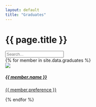 ```yaml
---
layout: default
title: "Graduates"
---
```


<div class="container mt-4">
	<h1 class="mb-3 ala-font">{{ page.title }}</h1>
	<input id="graduateSearch" type="search" class="form-control mb-2" placeholder="Search..." aria-label="Search">
	<div id="item-container" class="row">
		{% for member in site.data.graduates %}
		<div class="search-item col-md-4 p-2 text-center" aria-label="{{ member.name }}">
			<a href="{{ member.linkedin }}">
				<div class="card text-white card-dark">
					<div class="card-body">
						<img src="/assets/images/graduates/{{ member.id }}.webp" loading="lazy" class="p-3 w-75 rounded-circle">
						<h5 class="card-title ala-font">{{ member.name }}</h5>
						<p class="card-text">{{ member.preference }}</p>
					</div>
				</div>
			</a>
		</div>
		{% endfor %}
	</div>
</div>

<script>
(function() {
	
	const searchBar = document.getElementById("graduateSearch");
	const container = document.getElementById("item-container");
	const people = Array.from(document.getElementsByClassName("search-item"));

	// No search bar is complete without an overengineered ranking system
	searchBar.addEventListener("input", (e) => {
		
		// Split by words, e.g. "Hallam Roberts" => ["Hallam", "Roberts"]
		const query = e.target.value.toLowerCase().trim().match(/\w+/g);
		
		people.forEach((person) => {
			person.score = 0;
			// Display everyone by default
			if (!query) {
				person.style.display = "block";
				return;
			}
			
			const words = person.getAttribute("aria-label").toLowerCase().trim().match(/\w+/g);
			for (let i = 0; i < words.length; ++i) {
				const word = words[i];
				query.forEach((queryWord) => {
					// startsWith is better than fuzzy search since it gives predictable results
					// E.g. "Ru" matches "Ruben" instead of "Trung Hieu"
					if (!word.startsWith(queryWord)) return;
					// Rank based on how close the word is to the start of the name
					// E.g. "R" orders "Ruben Luzaic" before "Hallam Roberts"
					person.score += 2 - ((i + 1) / words.length);
				});
			}

			// Hide non-matching results
			person.style.display = person.score === 0 ? "none" : "block";
		});
		
		people.sort((a, b) => {
			const diff = b.score - a.score;
			// Sort alphabetically when names have the same score
			return diff === 0
				? a.getAttribute("aria-label").localeCompare(b.getAttribute("aria-label"))
				: diff;
		}).forEach(elem => container.appendChild(elem));
	});
})();
</script>
